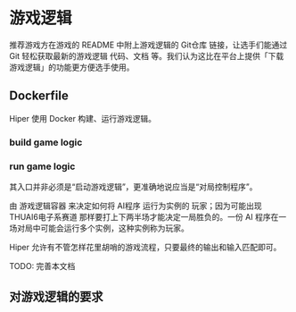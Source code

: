 # 游戏逻辑

推荐游戏方在游戏的 README 中附上游戏逻辑的 Git仓库 链接，让选手们能通过 Git 轻松获取最新的游戏逻辑 代码、文档 等。我们认为这比在平台上提供「下载游戏逻辑」的功能更方便选手使用。

## Dockerfile

Hiper 使用 Docker 构建、运行游戏逻辑。

### build game logic

### run game logic

其入口并非必须是“启动游戏逻辑”，更准确地说应当是“对局控制程序”。

由 游戏逻辑容器 来决定如何将 AI程序 运行为实例的 玩家；因为可能出现 THUAI6电子系赛道 那样要打上下两半场才能决定一局胜负的。一份 AI 程序在一场对局中可能会运行多个实例，这种实例称为玩家。

Hiper 允许有不管怎样花里胡哨的游戏流程，只要最终的输出和输入匹配即可。

TODO: 完善本文档

## 对游戏逻辑的要求
